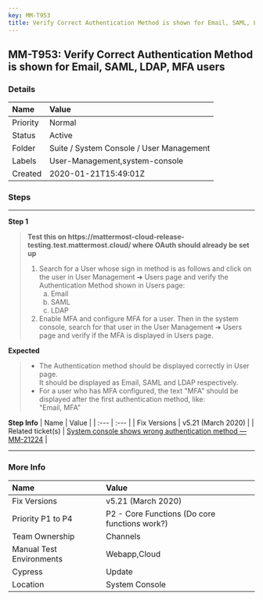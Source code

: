 ```yaml
---
key: MM-T953
title: Verify Correct Authentication Method is shown for Email, SAML, LDAP, MFA users
---
```


## MM-T953: Verify Correct Authentication Method is shown for Email, SAML, LDAP, MFA users

### Details

| Name     | Value                                    |
| :------- | :--------------------------------------- |
| Priority | Normal                                   |
| Status   | Active                                   |
| Folder   | Suite / System Console / User Management |
| Labels   | User-Management,system-console           |
| Created  | 2020-01-21T15:49:01Z                     |

### Steps

<hr/>

**Step 1**

> <article><strong>Test this on https://mattermost-cloud-release-testing.test.mattermost.cloud/ where OAuth should already be set up</strong><br><ol><li>Search for a User whose sign in method is as follows and click on the user in User Management ➜ Users page and verify the Authentication Method shown in Users page:<ol style="list-style-type: lower-alpha;"><li>Email</li><li>SAML</li><li>LDAP</li></ol></li><li>Enable MFA and configure MFA for a user. Then in the system console, search for that user in the User Management ➜ Users page and verify if the MFA is displayed in Users page.&nbsp;</li></ol></article>

**Expected**

> <article><ul><li>The Authentication method should be displayed correctly in User page.<br>It should be displayed as Email, SAML and LDAP respectively.</li><li>For a user who has MFA configured, the text "MFA" should be displayed after the first authentication method, like:<br>"Email, MFA"</li></ul></article>

**Step Info**
| Name | Value |
| :--- | :--- |
| Fix Versions | v5.21 (March 2020) |
| Related ticket(s) | <a href="https://mattermost.atlassian.net/browse/MM-21224" rel="noopener noreferrer" target="_blank">System console shows wrong authentication method — MM-21224</a> |

<hr/>

### More Info

| Name                     | Value                                         |
| :----------------------- | :-------------------------------------------- |
| Fix Versions             | v5.21 (March 2020)                            |
| Priority P1 to P4        | P2 - Core Functions (Do core functions work?) |
| Team Ownership           | Channels                                      |
| Manual Test Environments | Webapp,Cloud                                  |
| Cypress                  | Update                                        |
| Location                 | System Console                                |

